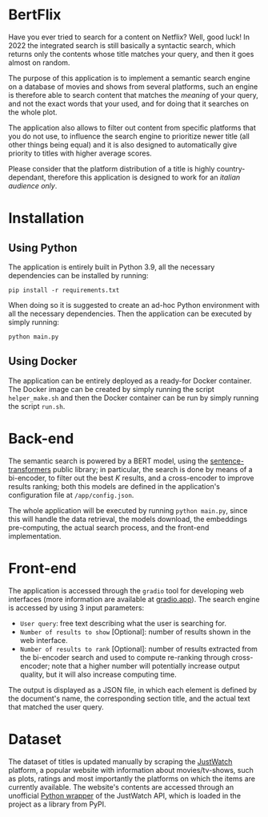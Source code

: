 # BertFlix

Have you ever tried to search for a content on Netflix? Well, good luck! In 2022 the integrated search is still basically a syntactic search, which returns only the contents whose title matches your query, and then it goes almost on random.

The purpose of this application is to implement a semantic search engine on a database of movies and shows from several platforms, such an engine is therefore able to search content that matches the *meaning* of your query, and not the exact words that your used, and for doing that it searches on the whole plot.

The application also allows to filter out content from specific platforms that you do not use, to influence the search engine to prioritize newer title (all other things being equal) and it is also designed to automatically give priority to titles with higher average scores.

Please consider that the platform distribution of a title is highly country-dependant, therefore this application is designed to work for an *italian audience only*.

# Installation
## Using Python

The application is entirely built in Python 3.9, all the necessary dependencies can be installed by running:
```
pip install -r requirements.txt
```
When doing so it is suggested to create an ad-hoc Python environment with all the necessary dependencies. Then the application can be executed by simply running:
```
python main.py
```
## Using Docker
The application can be entirely deployed as a ready-for Docker container. The Docker image can be created by simply running the script `helper_make.sh` and then the Docker container can be run by simply running the script `run.sh`.

# Back-end

The semantic search is powered by a BERT model, using the [sentence-transformers](https://sbert.net/) public library; in particular, the search is done by means of a bi-encoder, to filter out the best $K$ results, and a cross-encoder to improve results ranking; both this models are defined in the application's configuration file at `/app/config.json`.

The whole application will be executed by running `python main.py`, since this will handle the data retrieval, the models download, the embeddings pre-computing, the actual search process, and the front-end implementation.

# Front-end
The application is accessed through the `gradio` tool for developing web interfaces (more information are available at [gradio.app](https://gradio.app)). The search engine is accessed by using 3 input parameters:

- `User query`: free text describing what the user is searching for.
- `Number of results to show` [Optional]: number of results shown in the web interface.
- `Number of results to rank` [Optional]: number of results extracted from the bi-encoder search and used to compute re-ranking through cross-encoder; note that a higher number will potentially increase output quality, but it will also increase computing time.

The output is displayed as a JSON file, in which each element is defined by the document's name, the corresponding section title, and the actual text that matched the user query. 

# Dataset
The dataset of titles is updated manually by scraping the [JustWatch](https://www.justwatch.com/) platform, a popular website with information about movies/tv-shows, such as plots, ratings and most importantly the platforms on which the items are currently available. The website's contents are accessed through an unofficial [Python wrapper](https://github.com/dawoudt/JustWatchAPI) of the JustWatch API, which is loaded in the project as a library from PyPI.
